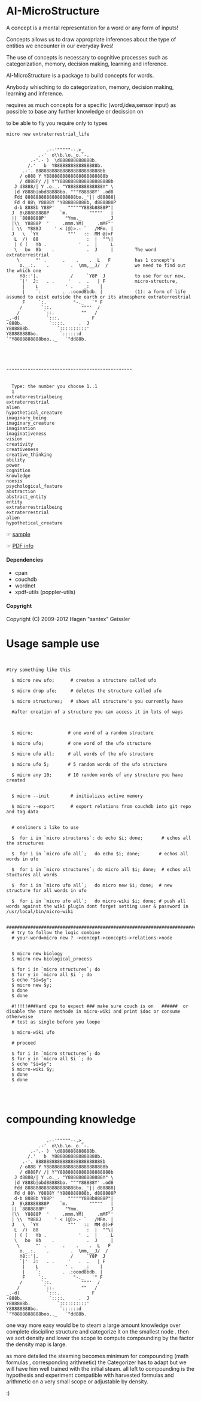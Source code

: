 AI-MicroStructure
=================

A concept is a mental representation for a word or any form of inputs!

Concepts allows us to draw appropriate inferences about the type of entities we encounter in our everyday lives!

The use of concepts is necessary to cognitive processes such as categorization, memory, decision making, learning and inference.

AI-MicroStructure is a package to build concepts for words.

Anybody whisching to do categorization, memory, decision making, learning and inference.

requires as much concepts for a specific (word,idea,sensor input) as possible to base any further knowledge or decission on

to be able to fly you require only to types

```
micro new extraterrestrial_life


               .--'"""""--.>_
            .-'  o\\b.\o._o.`-.
         .-'.- )  \d888888888888b.
        /.'   b  Y8888888888888888b.
      .-'. 8888888888888888888888888b
     / o888 Y Y8888888888888888888888b
     / d888P/ /| Y"Y8888888888888888888b
   J d8888/| Y .o._. "Y8888888888888Y" \
   |d Y888b|obd88888bo. """Y88888Y' .od8
   Fdd 8888888888888888888bo._'|| d88888|
   Fd d 88\ Y8888Y "Y888888888b, d888888P
   d-b 8888b Y88P'     """""Y888b8888P"|
  J  8\88888888P    `m.        """""   |
  || `8888888P'       "Ymm._          _J
  |\\  Y8888P  '     .mmm.YM)     .mMF"'
  | \\  Y888J     ' < (@)>.- `   /MFm. |
  J   \  `YY           ""'   ::  MM @)>F
   L  /)  88                  :  |  ""\|
   | ( (   Yb .            '  .  |     L
   \   bo  8b    .            .  J     |        The word extraterrestrial
    \      "' .      .    .    .  L   F         has 1 concept's
     o._.:.    .        .  \mm,__J/  /          we need to find out the which one
     Y8::'|.            /     `Y8P  J           to use for our new,
     `|'  J:   . .     '   .  .   | F           micro-structure,
      |    L          ' .    _:    |            
      |    `:        . .:oood8bdb. |            (1): a form of life assumed to exist outside the earth or its atmosphere extraterrestrial
      F     `:.          "-._   `" F            
     /       `::.           """'  /             
    /         `::.          ""   /              
_.-d(          `:::.            F               
-888b.          `::::.     .  J                 
Y888888b.          `::::::::::'                 
Y88888888bo.        `::::::d                    
`"Y8888888888boo.._   `"dd88b.                  





"""""""""""""""""""""""""""""""""""""""""""""""


  Type: the number you choose 1..1
  1
extraterrestrialbeing
extraterrestrial
alien
hypothetical_creature
imaginary_being
imaginary_creature
imagination
imaginativeness
vision
creativity
creativeness
creative_thinking
ability
power
cognition
knowledge
noesis
psychological_feature
abstraction
abstract_entity
entity
extraterrestrialbeing
extraterrestrial
alien
hypothetical_creature

``` 




  ☞ [sample](http://quantup.com)

  ☞ [PDF info](https://github.com/santex/active-memory/raw/master/start-here.pdf)



#### Dependencies

* cpan
* couchdb
* wordnet
* xpdf-utils (poppler-utils)

#### Copyright

  Copyright (C) 2009-2012 Hagen "santex" Geissler


# Usage sample use 

```


#try something like this

  $ micro new ufo;      # creates a structure called ufo

  $ micro drop ufo;     # deletes the structure called ufo

  $ micro structures;   # shows all structure's you currently have

  #after creation of a structure you can access it in lots of ways



  $ micro;             # one word of a random structure

  $ micro ufo;         # one word of the ufo structure

  $ micro ufo all;     # all words of the ufo structure

  $ micro ufo 5;       # 5 random words of the ufo structure

  $ micro any 10;      # 10 random words of any structure you have created


  $ micro --init        # initializes active memory

  $ micro --export      # export relations from couchdb into git repo and tag data


  # oneliners i like to use

  $  for i in `micro structures`; do echo $i; done;       # echos all the structures

  $  for i in `micro ufo all`;   do echo $i; done;       # echos all words in ufo

  $  for i in `micro structures`; do micro all $i; done;  # echos all stuctures all words

  $  for i in `micro ufo all`;   do micro new $i; done;  # new structure for all words in ufo

  $  for i in `micro ufo all`;   do micro-wiki $i; done; # push all words against the wiki plugin dont forget setting user & password in /usr/local/bin/micro-wiki

  ###################################################################################
  # try to follow the logic combine
  # your-word=micro new ? ->concept->concepts->relations->node


  $ micro new biology
  $ micro new biological_process

  $ for i in `micro structures`; do
  $ for y in `micro all $i `; do
  $ echo "$i=$y";
  $ micro new $y;
  $ done
  $ done

  #!!!!!###Hard cpu to expect ### make sure couch is on   ######  or disable the store methode in micro-wiki and print $doc or consume otherweise
  # test as single before you loope 
  
  $ micro-wiki ufo
  
  # proceed

  $ for i in `micro structures`; do
  $ for y in `micro all $i `; do
  $ echo "$i=$y";
  $ micro-wiki $y;
  $ done
  $ done




```
# compounding knowledge


```
  
               .--'"""""--.>_
            .-'  o\\b.\o._o.`-.
         .-'.- )  \d888888888888b.
        /.'   b  Y8888888888888888b.
      .-'. 8888888888888888888888888b
     / o888 Y Y8888888888888888888888b
     / d888P/ /| Y"Y8888888888888888888b
   J d8888/| Y .o._. "Y8888888888888Y" \
   |d Y888b|obd88888bo. """Y88888Y' .od8
   Fdd 8888888888888888888bo._'|| d88888|
   Fd d 88\ Y8888Y "Y888888888b, d888888P
   d-b 8888b Y88P'     """""Y888b8888P"|
  J  8\88888888P    `m.        """""   |
  || `8888888P'       "Ymm._          _J
  |\\  Y8888P  '     .mmm.YM)     .mMF"'
  | \\  Y888J     ' < (@)>.- `   /MFm. |
  J   \  `YY           ""'   ::  MM @)>F
   L  /)  88                  :  |  ""\|
   | ( (   Yb .            '  .  |     L
   \   bo  8b    .            .  J     |        
    \      "' .      .    .    .  L   F         
     o._.:.    .        .  \mm,__J/  /          
     Y8::'|.            /     `Y8P  J           
     `|'  J:   . .     '   .  .   | F           
      |    L          ' .    _:    |            
      |    `:        . .:oood8bdb. |            
      F     `:.          "-._   `" F            
     /       `::.           """'  /             
    /         `::.          ""   /              
_.-d(          `:::.            F               
-888b.          `::::.     .  J                 
Y888888b.          `::::::::::'                 
Y88888888bo.        `::::::d                    
`"Y8888888888boo.._   `"dd88b.                  
```





one way more easy would be to steam a large amount knowledge over complete discipline structure and categorize it on the smallest node .
then we sort density and lower the scope to compute compounding
by the factor the density map is large.

as more detailed the steaming becomes minimum for compounding (math formulas , corresponding arithmetic)
the Categorizer has to adapt but we will have him well trained with the initial steam.
all left to compounding is the hypothesis and experiment compatible with harvested formulas and arithmetic
on a very small scope or adjustable by density.

:)

